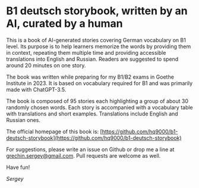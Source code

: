# B1 deutsch storybook, written by an AI, curated by a human

This is a book of AI-generated stories covering German vocabulary on B1 level. Its purpose is to help learners memorize the words by providing them in context, repeating them multiple time and providing accessible translations into English and Russian. Readers are suggested to spend around 20 minutes on one story.

The book was written while preparing for my B1/B2 exams in Goethe Institute in 2023. It is based on vocabulary required for B1 and was primarily made with ChatGPT-3.5.

The book is composed of 95 stories each highlighting a group of about 30 randomly chosen words. Each story is accompanied with a vocabulary table with translations and short examples. Translations include English and Russian ones.

The official homepage of this book is: [https://github.com/hq9000/b1-deutsch-storybook](https://github.com/hq9000/b1-deutsch-storybook)

For suggestions, please write an issue on Github or drop me a line at grechin.sergey@gmail.com. Pull requests are welcome as well.

Have fun!

_Sergey_
